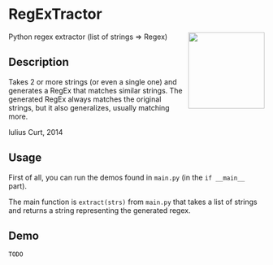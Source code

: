 RegExTractor
============

<img align="right" src="http://www.iuliux.ro/images/tractor_silhouette.png" width="150px" />
Python regex extractor (list of strings => Regex)

Description
-----------

Takes 2 or more strings (or even a single one) and generates a RegEx that
matches similar strings.
The generated RegEx always matches the original strings, but it also
generalizes, usually matching more.

Iulius Curt, 2014

Usage
-----

First of all, you can run the demos found in `main.py` (in the `if __main__` part).

The main function is `extract(strs)` from `main.py` that takes a list of strings and returns a string representing
the generated regex.

Demo
----

`TODO`
